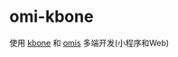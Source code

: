 # omi-kbone

使用 [kbone](https://github.com/wechat-miniprogram/kbone) 和 [omis](https://github.com/Tencent/omi/tree/master/packages/omis) 多端开发(小程序和Web) 